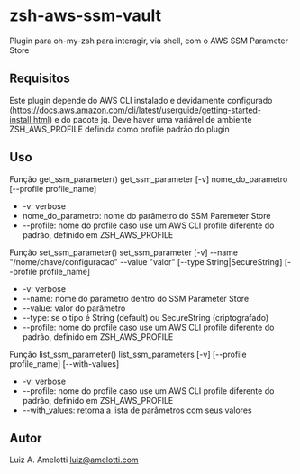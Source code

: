 # zsh-aws-ssm-vault
Plugin para oh-my-zsh para interagir, via shell, com o AWS SSM Parameter Store


## Requisitos
Este plugin depende do AWS CLI instalado e devidamente configurado (https://docs.aws.amazon.com/cli/latest/userguide/getting-started-install.html) e do pacote jq. 
Deve haver uma variável de ambiente ZSH_AWS_PROFILE definida como profile padrão do plugin


## Uso
Função get_ssm_parameter()
get_ssm_parameter [-v] nome_do_parametro [--profile profile_name]
- -v: verbose
- nome_do_parametro: nome do parâmetro do SSM Paremeter Store
- --profile: nome do profile caso use um AWS CLI profile diferente do padrão, definido em ZSH_AWS_PROFILE

Função set_ssm_parameter()
set_ssm_parameter [-v] --name "/nome/chave/configuracao" --value "valor" [--type String|SecureString] [--profile profile_name]
- -v: verbose
- --name: nome do parâmetro dentro do SSM Parameter Store
- --value: valor do parâmetro
- --type: se o tipo é String (default) ou SecureString (criptografado)
- --profile: nome do profile caso use um AWS CLI profile diferente do padrão, definido em ZSH_AWS_PROFILE

Função list_ssm_parameter()
list_ssm_parameters [-v] [--profile profile_name] [--with-values]
- -v: verbose
- --profile: nome do profile caso use um AWS CLI profile diferente do padrão, definido em ZSH_AWS_PROFILE
- --with_values: retorna a lista de parâmetros com seus valores

## Autor
Luiz A. Amelotti <luiz@amelotti.com>
